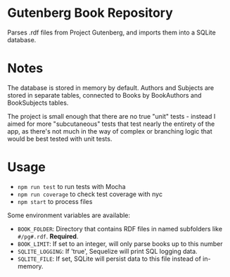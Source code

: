 # Gutenberg Book Repository

Parses .rdf files from Project Gutenberg, and imports them into
a SQLite database.

# Notes

The database is stored in memory by default. Authors and Subjects are stored 
in separate tables, connected to Books by BookAuthors and BookSubjects tables.

The project is small enough that there are no true "unit" tests - instead
I aimed for more "subcutaneous" tests that test nearly the entirety of the
app, as there's not much in the way of complex or branching logic that would
be best tested with unit tests.

# Usage

* `npm run test` to run tests with Mocha
* `npm run coverage` to check test coverage with nyc
* `npm start` to process files

Some environment variables are available:

* `BOOK_FOLDER`: Directory that contains RDF files in named subfolders like `#/pg#.rdf`. **Required**.
* `BOOK_LIMIT`: If set to an integer, will only parse books up to this number
* `SQLITE_LOGGING`: If 'true', Sequelize will print SQL logging data.
* `SQLITE_FILE`: If set, SQLite will persist data to this file instead of in-memory.

